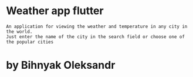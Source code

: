 # Weather app flutter
    An application for viewing the weather and temperature in any city in the world.
    Just enter the name of the city in the search field or choose one of the popular cities

# by Bihnyak Oleksandr



